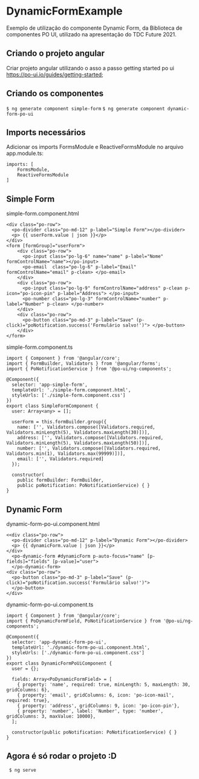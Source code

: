 # DynamicFormExample

Exemplo de utilização do componente Dynamic Form, da Biblioteca de componentes PO UI, utilizado na apresentação do TDC Future 2021.

## Criando o projeto angular

Criar projeto angular utilizando o asso a passo getting started po ui https://po-ui.io/guides/getting-started;

## Criando os componentes

``` $ ng generate component simple-form ```
``` $ ng generate component dynamic-form-po-ui ```

## Imports necessários

Adicionar os imports FormsModule e ReactiveFormsModule no arquivo app.module.ts: 
```
imports: [
    FormsModule,
    ReactiveFormsModule
]
```
  
## Simple Form

simple-form.component.html
```
<div class="po-row">
  <po-divider class="po-md-12" p-label="Simple Form"></po-divider>
  <p> {{ userForm.value | json }}</p>
</div>
<form [formGroup]="userForm">
    <div class="po-row">
      <po-input class="po-lg-6" name="name" p-label="Nome" formControlName="name"></po-input>
      <po-email  class="po-lg-6" p-label="Email" formControlName="email" p-clean> </po-email>
    </div>
    <div class="po-row">
      <po-input class="po-lg-9" formControlName="address" p-clean p-icon="po-icon-pin" p-label="Address"> </po-input>
      <po-number class="po-lg-3" formControlName="number" p-label="Number" p-clean> </po-number>
    </div>
    <div class="po-row">
      <po-button class="po-md-3" p-label="Save" (p-click)="poNotification.success('Formulário salvo!')"> </po-button>
    </div>
</form>
```
simple-form.component.ts

``` 
import { Component } from '@angular/core';
import { FormBuilder, Validators } from '@angular/forms';
import { PoNotificationService } from '@po-ui/ng-components';

@Component({
  selector: 'app-simple-form',
  templateUrl: './simple-form.component.html',
  styleUrls: ['./simple-form.component.css']
})
export class SimpleFormComponent {
  user: Array<any> = [];

  userForm = this.formBuilder.group({
    name: ['', Validators.compose([Validators.required, Validators.minLength(5), Validators.maxLength(30)])],
    address: ['', Validators.compose([Validators.required, Validators.minLength(5), Validators.maxLength(50)])],
    number: ['', Validators.compose([Validators.required, Validators.min(1), Validators.max(99999)])],
    email: ['', Validators.required]
  });

  constructor(
    public formBuilder: FormBuilder,
    public poNotification: PoNotificationService) { }
}

```

## Dynamic Form

dynamic-form-po-ui.component.html
```
<<div class="po-row">
  <po-divider class="po-md-12" p-label="Dynamic Form"></po-divider>
  <p> {{ dynamicForm.value | json }}</p>
</div>
  <po-dynamic-form #dynamicForm p-auto-focus="name" [p-fields]="fields" [p-value]="user">
  </po-dynamic-form>
<div class="po-row">
  <po-button class="po-md-3" p-label="Save" (p-click)="poNotification.success('Formulário salvo!')">
  </po-button>
</div>
```
dynamic-form-po-ui.component.ts

``` 
import { Component } from '@angular/core';
import { PoDynamicFormField, PoNotificationService } from '@po-ui/ng-components';

@Component({
  selector: 'app-dynamic-form-po-ui',
  templateUrl: './dynamic-form-po-ui.component.html',
  styleUrls: ['./dynamic-form-po-ui.component.css']
})
export class DynamicFormPoUiComponent {
  user = {};

  fields: Array<PoDynamicFormField> = [
    { property: 'name', required: true, minLength: 5, maxLength: 30, gridColumns: 6},
    { property: 'email', gridColumns: 6, icon: 'po-icon-mail', required: true},
    { property: 'address', gridColumns: 9, icon: 'po-icon-pin'},
    { property: 'number', label: 'Number', type: 'number', gridColumns: 3, maxValue: 10000},
  ];

  constructor(public poNotification: PoNotificationService) { }
}

```
## Agora é só rodar o projeto :D
``` $ ng serve```
